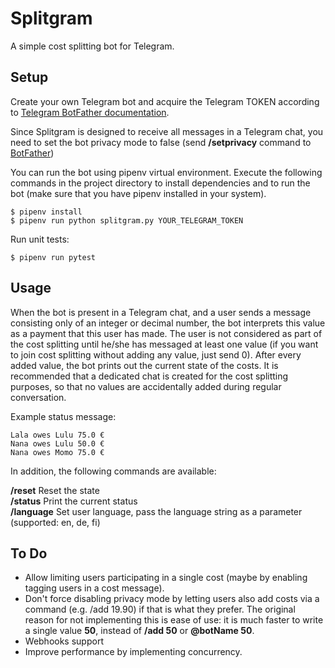 # Splitgram

A simple cost splitting bot for Telegram.

## Setup

Create your own Telegram bot and acquire the Telegram TOKEN according to [Telegram BotFather documentation](https://core.telegram.org/bots#6-botfather).

Since Splitgram is designed to receive all messages in a Telegram chat, you need to set the bot privacy mode to false (send **/setprivacy** command to [BotFather](https://t.me/botfather))

You can run the bot using pipenv virtual environment. Execute the following commands in the project directory to install dependencies and to run the bot (make sure that you have pipenv installed in your system).

```
$ pipenv install
$ pipenv run python splitgram.py YOUR_TELEGRAM_TOKEN
```

Run unit tests:
```
$ pipenv run pytest
```

## Usage

When the bot is present in a Telegram chat, and a user sends a message consisting only of an integer or decimal number, the bot interprets this value as a payment that this user has made. The user is not considered as part of the cost splitting until he/she has messaged at least one value (if you want to join cost splitting without adding any value, just send 0). After every added value, the bot prints out the current state of the costs. It is recommended that a dedicated chat is created for the cost splitting purposes, so that no values are accidentally added during regular conversation. 

Example status message:

```
Lala owes Lulu 75.0 €
Nana owes Lulu 50.0 €
Nana owes Momo 75.0 €
```

In addition, the following commands are available:

**/reset** Reset the state<br/>
**/status** Print the current status<br/>
**/language** Set user language, pass the language string as a parameter (supported: en, de, fi)

## To Do
- Allow limiting users participating in a single cost (maybe by enabling tagging users in a cost message).
- Don't force disabling privacy mode by letting users also add costs via a command (e.g. /add 19.90) if that is what they prefer. The original reason for not implementing this is ease of use: it is much faster to write a single value **50**, instead of **/add 50** or **@botName 50**.
- Webhooks support
- Improve performance by implementing concurrency.

